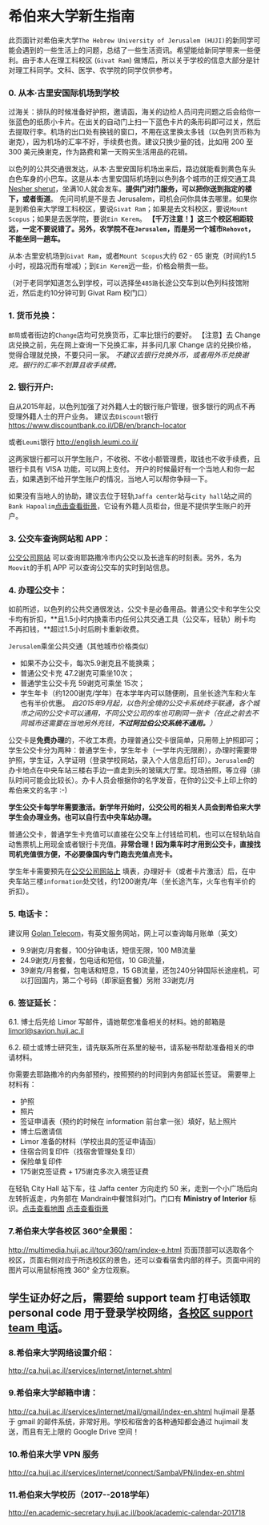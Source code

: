 # 希伯来大学新生指南
此页面针对希伯来大学`The Hebrew University of Jerusalem (HUJI)`的新同学可能会遇到的一些生活上的问题，总结了一些生活资讯。希望能给新同学带来一些便利。由于本人在理工科校区 (`Givat Ram`) 做博后，所以关于学校的信息大部分是针对理工科同学。文科、医学、农学院的同学仅供参考。

### 0. 从本·古里安国际机场到学校
过海关：排队的时候准备好护照，邀请函，海关的边检人员问完问题之后会给你一张蓝色的纸质小卡片。在出关的自动门上扫一下蓝色卡片的条形码即可过关，然后去提取行李。机场的出口处有换钱的窗口，不用在这里换太多钱（以色列货币称为谢克），因为机场的汇率不好，手续费也贵。建议只换少量的钱，比如用 200 至 300 美元换谢克，作为路费和第一天购买生活用品的花销。

以色列的公共交通很发达，从本·古里安国际机场出来后，路边就能看到黄色车头白色车身的小巴车。这是从本·古里安国际机场到以色列各个城市的正规交通工具 [Nesher sherut](http://www.neshertours.co.il/en/about-us)，坐满10人就会发车。**提供门对门服务，可以把你送到指定的楼下，或者街道**。
先问司机是不是去 Jerusalem，司机会问你具体去哪里。如果你是到希伯来大学理工科校区，要说`Givat Ram`；如果是去文科校区，要说`Mount Scopus`；如果是去医学院，要说`Ein Kerem`。
**【千万注意！】这三个校区相距较远，一定不要说错了。另外，农学院不在`Jerusalem`，而是另一个城市`Rehovot`，不能坐同一趟车。**

从本·古里安机场到`Givat Ram`，或者`Mount Scopus`大约 62 - 65 谢克（时间约1.5小时，视路况而有增减）；到`Ein Kerem`远一些，价格会稍贵一些。

（对于老同学知道怎么到学校，可以选择坐`485路`长途公交车到以色列科技馆附近，然后走约10分钟可到 Givat Ram 校门口）

### 1. 货币兑换：
`邮局`或者街边的`Change`店均可兑换货币，汇率比银行的要好。
【注意】去 Change 店兑换之前，先在网上查询一下兑换汇率，并多问几家 Change 店的兑换价格，觉得合理就兑换，不要只问一家。
*不建议去银行兑换外币，或者用外币兑换谢克。银行的汇率不划算且收手续费。*

### 2. 银行开户:
自从2015年起，以色列加强了对外籍人士的银行账户管理，很多银行的网点不再受理外籍人士的开户业务。
建议去`Discount`银行
<https://www.discountbank.co.il/DB/en/branch-locator>

或者`Leumi`银行
<http://english.leumi.co.il/>

这两家银行都可以开学生账户，不收税、不收小额管理费，取钱也不收手续费，且银行卡具有 VISA 功能，可以网上支付。
开户的时候最好有一个当地人和你一起去，如果遇到不给开学生账户的情况，当地人可以帮你争辩一下。

如果没有当地人的协助，建议去位于轻轨`Jaffa center`站与`city hall`站之间的 `Bank Hapoalim`[点击查看街景](https://www.google.co.il/maps/@31.781997,35.2196132,3a,50.5y,181.45h,110.63t/data=!3m6!1e1!3m4!1sAF1QipNylNQyx4G6I4NRbDyzmyA5OHCJJGEiWvE-NI_4!2e10!7i5376!8i2688?hl=en&authuser=0)，它设有外籍人员柜台，但是不提供学生账户的开户。

### 3. 公交车查询网站和 APP： 
[公交公司网站](www.egged.co.il/eng)
可以查询耶路撒冷市内公交以及长途车的时刻表。另外，名为`Moovit`的手机 APP 可以查询公交车的实时到站信息。

### 4. 办理公交卡：
如前所述，以色列的公共交通很发达，公交卡是必备用品。普通公交卡和学生公交卡均有折扣，**且1.5小时内换乘市内任何公共交通工具（公交车，轻轨）刷卡均不再扣钱，**超过1.5小时后刷卡重新收费。

`Jerusalem`乘坐公共交通（其他城市价格类似）
- 如果不办公交卡，每次5.9谢克且不能换乘；
- 普通公交卡充 47.2谢克可乘坐10次；
- 普通学生公交卡充 59谢克可乘坐 15次；
- 学生年卡（约1200谢克/学年）在本学年内可以随便刷，且坐长途汽车和火车也有半价优惠。
*自2015年9月起，以色列全境的公交卡系统终于联通，各个城市之间的公交卡可以通用，不同公交公司的车也可刷同一张卡（在此之前去不同城市还需要在当地另外充钱，**不过阿拉伯公交系统不通用。**）*

公交卡是**免费办理**的，不收工本费。办理普通公交卡很简单，只用带上护照即可；学生公交卡分为两种：普通学生卡，学生年卡（一学年内无限刷），办理时需要带护照，学生证，入学证明（登录学校网站，录入个人信息后打印）。`Jerusalem`的办卡地点在中央车站三楼右手边一直走到头的玻璃大厅里。现场拍照，等立得（排队时间可能会比较长）。办卡人员会根据你的名字发音，在你的公交卡上印上你的希伯来文的名字 :-)

**学生公交卡每学年需要激活。新学年开始时，公交公司的相关人员会到希伯来大学学生会办理业务。也可以自行去中央车站办理。**

普通公交卡，普通学生卡充值可以直接在公交车上付钱给司机，也可以在轻轨站自动售票机上用现金或者银行卡充值。**非常合理！因为乘车时才用到公交卡，直接找司机充值很方便，不必要像国内专门跑去充值点充卡。** 

学生年卡需要预先在[公交公司网站上](www.egged.co.il/eng) 填表，办理好卡（或者卡片激活）后，在中央车站三楼`information`处交钱，约1200谢克/年（坐长途汽车，火车也有半价的折扣）。

### 5. 电话卡：
建议用 [Golan Telecom](https://www.golantelecom.co.il/web/)，有英文服务网站，网上可以查询每月账单（英文）
- 9.9谢克/月套餐，100分钟电话，短信无限，100 MB流量
- 24.9谢克/月套餐，包电话和短信，10 GB流量，
- 39谢克/月套餐，包电话和短息，15 GB流量，还包240分钟国际长途座机，可以打回国内，第二个号码（即家庭套餐）另附 33谢克/月

### 6. 签证延长：
 6.1. 博士后先给 Limor 写邮件，请她帮您准备相关的材料。她的邮箱是 limorl@savion.huji.ac.il

 6.2. 硕士或博士研究生，请先联系所在系里的秘书，请系秘书帮助准备相关的申请材料。
 
你需要去耶路撒冷的内务部预约，按照预约的时间到内务部延长签证。
需要带上材料有：

- 护照
- 照片
- 签证申请表（预约的时候在 information 前台拿一张）填好，贴上照片
- 博士后邀请信
- Limor 准备的材料（学校出具的签证申请函）
- 住宿合同复印件（找宿舍管理处复印）
- 保险单复印件
- 175谢克签证费 + 175谢克多次入境签证费

在轻轨 City Hall 站下车，往 Jaffa center 方向走约 50 米，走到一个小广场后向左转折返走，内务部在 Mandrain中餐馆斜对门。门口有 **Ministry of Interior** 标识。[点击查看地图](https://www.google.co.il/maps/dir/City+Hall/%D7%9E%D7%A9%D7%A8%D7%93+%D7%94%D7%A4%D7%A0%D7%99%D7%9D+-+%D7%A8%D7%A9%D7%95%D7%AA+%D7%94%D7%90%D7%95%D7%9B%D7%9C%D7%95%D7%A1%D7%99%D7%9F+%D7%95%D7%94%D7%94%D7%92%D7%99%D7%A8%D7%94,+Queen+Shlomziyon+St+1,+Jerusalem%E2%80%AD/@31.7801539,35.2218286,18.05z/data=!4m13!4m12!1m5!1m1!1s0x150329d1b691892f:0xc7e1396950f2e621!2m2!1d35.224207!2d31.779457!1m5!1m1!1s0x150329d122280f03:0x912659c6f94875f3!2m2!1d35.2217121!2d31.7804345?hl=en&authuser=0)
[点击查看街景](https://www.google.co.il/maps/@31.7803043,35.2215732,3a,50.2y,66.2h,90.98t/data=!3m6!1e1!3m4!1s-WRjDoZk99r6tMHh7py-KQ!2e0!7i13312!8i6656?hl=en&authuser=0)


### 7.希伯来大学各校区 360°全景图：
<http://multimedia.huji.ac.il/tour360/ram/index-e.html>
页面顶部可以选取各个校区，页面右侧对应于所选校区的景色，还可以查看宿舍内部的样子。页面中间的图片可以用鼠标拖拽 360° 全方位观察。

## 学生证办好之后，需要给 support team 打电话领取 personal code 用于登录学校网络，[各校区 support team 电话](http://ca.huji.ac.il/aboutus/general.shtml)。
### 8.希伯来大学网络设置介绍：
<http://ca.huji.ac.il/services/internet/internet.shtml>

### 9.希伯来大学邮箱申请：
<http://ca.huji.ac.il/services/internet/mail/gmail/index-en.shtml>
hujimail 是基于 gmail 的邮件系统，非常好用。学校和宿舍的各种通知都会通过 hujimail 发送，而且有无上限的 Google Drive 空间！

### 10.希伯来大学 VPN 服务
<http://ca.huji.ac.il/services/internet/connect/SambaVPN/index-en.shtml>

### 11.希伯来大学校历（2017--2018学年）
<http://en.academic-secretary.huji.ac.il/book/academic-calendar-201718>
